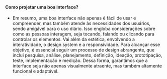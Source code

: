 ####  Como projetar uma boa interface?

- Em resumo, uma boa interface não apenas é fácil de usar e compreender, mas também atende às necessidades dos usuários, sendo amigável para o uso diário. Isso engloba considerações sobre como as pessoas interagem, seja tocando, falando ou clicando para controlar os elementos. Vai além da estética, envolvendo a interatividade, o design system e a responsividade. Para alcançar esse objetivo, é essencial seguir um processo de design abrangente, que inclui pesquisa, análise, planejamento, definição, ideação, prototipação, teste, implementação e medição. Dessa forma, garantimos que a interface seja não apenas visualmente atraente, mas também altamente funcional e adaptável.

